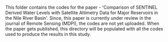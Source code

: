 This folder contains the codes for the paper - 'Comparison of SENTINEL Derived Water Levels with Satellite Altimetry Data for Major 
Reservoirs in the Nile River Basin'. Since, this paper is currently under review in the journal of Remote Sensing (MDPI), the codes are not yet uploaded.
When the paper gets published, this directory will be populated with all the codes used to produce the results in this study.
